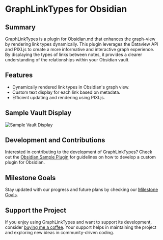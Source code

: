 # GraphLinkTypes for Obsidian

## Summary
GraphLinkTypes is a plugin for Obsidian.md that enhances the graph-view by rendering link types dynamically. This plugin leverages the Dataview API and PIXI.js to create a more informative and interactive graph experience. By displaying the types of links between notes, it provides a clearer understanding of the relationships within your Obsidian vault.

## Features
- Dynamically rendered link types in Obsidian's graph view.
- Custom text display for each link based on metadata.
- Efficient updating and rendering using PIXI.js.

## Sample Vault Display
![Sample Vault Display](link-to-gif)

## Development and Contributions
Interested in contributing to the development of GraphLinkTypes? Check out the [Obsidian Sample Plugin](https://github.com/obsidianmd/obsidian-sample-plugin) for guidelines on how to develop a custom plugin for Obsidian.

## Milestone Goals
Stay updated with our progress and future plans by checking our [Milestone Goals](link-to-milestone-goals).

## Support the Project
If you enjoy using GraphLinkTypes and want to support its development, consider [buying me a coffee](https://www.buymeacoffee.com/natefrisch). Your support helps in maintaining the project and exploring new ideas in community-driven coding.
